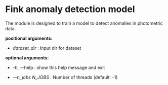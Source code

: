 # Fink anomaly detection model
The module is designed to train a model to detect anomalies in photometric data.

**positional arguments:**

  * _dataset_dir_      : Input dir for dataset

**optional arguments:**

  * _-h_, --help       : show this help message and exit
  
  * _--n_jobs N_JOBS_  : Number of threads (default: -1)
